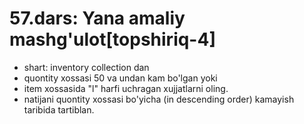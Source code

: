 # 57.dars: Yana amaliy mashg'ulot[topshiriq-4]
 - shart: inventory collection dan 
  - quontity xossasi 50 va undan kam bo'lgan yoki 
  - item xossasida "l" harfi uchragan xujjatlarni oling.
  - natijani quontity xossasi bo'yicha (in descending order) kamayish taribida tartiblan.

